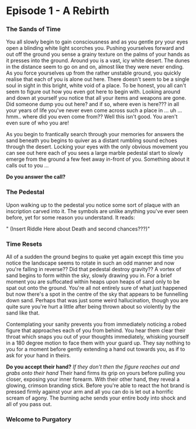# Episode 1 - A Rebirth
### The Sands of Time
You all slowly begin to gain consciousness and as you gentle pry your eyes open a blinding white light scorches you. Pushing yourselves forward and out off the ground you sense a grainy texture on the palms of your hands as it presses into the ground. Around you is a vast, icy white desert. The dunes in the distance seem to go on and on, almost like they were never ending. As you force yourselves up from the rather unstable ground, you quickly realise that each of you is alone out here. There doesn't seem to be a single soul in sight in this bright, white void of a place. To be honest, you all can't seem to figure out how you even got here to begin with. Looking around and down at yourself you notice that all your items and weapons are gone. Did someone dump you out here? and if so, where even is here??? in all your years of life you've never even come across such a place in ... uh ... hmm.. where did you even come from?? Well this isn't good. You aren't even sure of who you are! 

As you begin to frantically search through your memories for answers the sand beneath you begins to quiver as a distant rumbling sound echoes through the desert. Locking your eyes with the only obvious movement you can see out here each of you sees a large marble pedestal start to slowly emerge from the ground a few feet away in-front of you. Something about it calls out to you ...

**Do you answer the call?**

### The Pedestal
Upon walking up to the pedestal you notice some sort of plaque with an inscription carved into it. The symbols are unlike anything you've ever seen before, yet for some reason you understand. It reads: 

" (Insert Riddle Here about Death and second chances???)"

### Time Resets
All of a sudden the ground begins to quake yet again except this time you notice the landscape seems to rotate in such an odd manner and now you're falling in reverse?? Did that pedestal destroy gravity?? A vortex of sand begins to form within the sky, slowly drawing you in. For a brief moment you are suffocated within heaps upon heaps of sand only to be spat out onto the ground. You're all not entirely sure of what just happened but now there's a spot in the centre of the sky that appears to be funnelling down sand. Perhaps that was just some weird hallucination, though you are quite sure you're hurt a little after being thrown about so violently by the sand like that. 

Contemplating your sanity prevents you from immediately noticing a robed figure that approaches each of you from behind. You hear them clear their throat which snaps you out of your thoughts immediately, whisking yourself in a 180 degree motion to face them with your guard up. They say nothing to you for a moment before gently extending a hand out towards you, as if to ask for your hand in theirs. 

**Do you accept their hand?** *If they don't then the figure reaches out and grabs onto their hand*
Their hand firms its grip on yours before pulling you closer, exposing your inner forearm. With their other hand, they reveal a glowing, crimson branding stick. Before you're able to react the hot brand is pressed firmly against your arm and all you can do is let out a horrific scream of agony. The burning ache sends your entire body into shock and all of you pass out. 

### Welcome to Purgatory

